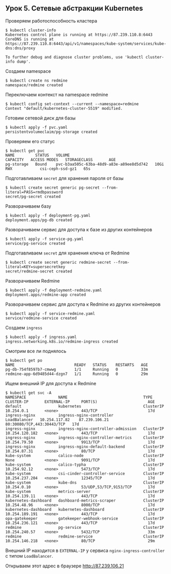 ## Урок 5. Сетевые абстракции Kubernetes

Проверяем работоспособность кластера

    $ kubectl cluster-info
    Kubernetes control plane is running at https://87.239.110.8:6443
    CoreDNS is running at https://87.239.110.8:6443/api/v1/namespaces/kube-system/services/kube-dns:dns/proxy

    To further debug and diagnose cluster problems, use 'kubectl cluster-info dump'.

Создаем namespace

    $ kubectl create ns redmine
    namespace/redmine created

Переключаем контекст на namespace redmine

    $ kubectl config set-context --current --namespace=redmine
    Context "default/kubernetes-cluster-5519" modified.

Готовим сетевой диск для базы

    $ kubectl apply -f pvc.yaml
    persistentvolumeclaim/pg-storage created

Проверяем его статус

    $ kubectl get pvc
    NAME         STATUS   VOLUME                                     CAPACITY   ACCESS MODES   STORAGECLASS       AGE
    pg-storage   Bound    pvc-b3aa505c-63ba-48d9-a83e-a89ee8d5d742   10Gi       RWX            csi-ceph-ssd-gz1   65s

Подготавливаем `secret` для хранения пароля от базы

    $ kubectl create secret generic pg-secret --from-literal=PASS=rmdbpassword
    secret/pg-secret created

Разворачиваем базу

    $ kubectl apply -f deployment-pg.yaml
    deployment.apps/pg-db created

Разворачиваем сервис для доступа к базе из других контейнеров

    $ kubectl apply -f service-pg.yaml
    service/pg-service created

Подготавливаем `secret` для хранения ключа от Redmine

    $ kubectl create secret generic redmine-secret --from-literal=KEY=supersecretkey
    secret/redmine-secret created

Разворачиваем Redmine

    $ kubectl apply -f deployment-redmine.yaml
    deployment.apps/redmine-app created

Разворачиваем сервис для доступа к Redmine из других контейнеров

    $ kubectl apply -f service-redmine.yaml
    service/redmine-service created

Создаем `ingress`

    $ kubectl apply -f ingress.yaml
    ingress.networking.k8s.io/redmine-ingress created

Смотрим все ли поднялось

    $ kubectl get po
    NAME                          READY   STATUS    RESTARTS   AGE
    pg-db-754f8597b7-cmwwg        1/1     Running   0          33m
    redmine-app-6d9485d44-dzgn7   1/1     Running   0          29m

Ищем внешний IP для доступа к Redmine   

    $ kubectl get svc -A
    NAMESPACE              NAME                                 TYPE           CLUSTER-IP       EXTERNAL-IP     PORT(S)                      AGE
    default                kubernetes                           ClusterIP      10.254.0.1       <none>          443/TCP                      17d
    ingress-nginx          ingress-nginx-controller             LoadBalancer   10.254.117.82    87.239.106.21   80:30080/TCP,443:30443/TCP   17d
    ingress-nginx          ingress-nginx-controller-admission   ClusterIP      10.254.120.182   <none>          443/TCP                      17d
    ingress-nginx          ingress-nginx-controller-metrics     ClusterIP      10.254.79.50     <none>          9913/TCP                     17d
    ingress-nginx          ingress-nginx-default-backend        ClusterIP      10.254.87.31     <none>          80/TCP                       17d
    kube-system            calico-node                          ClusterIP      None             <none>          9091/TCP                     17d
    kube-system            calico-typha                         ClusterIP      10.254.92.12     <none>          5473/TCP                     17d
    kube-system            csi-cinder-controller-service        ClusterIP      10.254.237.204   <none>          12345/TCP                    17d
    kube-system            kube-dns                             ClusterIP      10.254.0.10      <none>          53/UDP,53/TCP,9153/TCP       17d
    kube-system            metrics-server                       ClusterIP      10.254.139.11    <none>          443/TCP                      17d
    kubernetes-dashboard   dashboard-metrics-scraper            ClusterIP      10.254.48.96     <none>          8000/TCP                     17d
    kubernetes-dashboard   kubernetes-dashboard                 ClusterIP      10.254.189.191   <none>          443/TCP                      17d
    opa-gatekeeper         gatekeeper-webhook-service           ClusterIP      10.254.236.121   <none>          443/TCP                      17d
    redmine                pg-service                           ClusterIP      10.254.240.57    <none>          5432/TCP                     33m
    redmine                redmine-service                      ClusterIP      10.254.146.218   <none>          80/TCP                       29m

Внешний IP находится в `EXTERNAL-IP` у сервиса `nginx-ingress-controller` с типом `LoadBalancer`.

Открываем этот адрес в  браузере http://87.239.106.21
